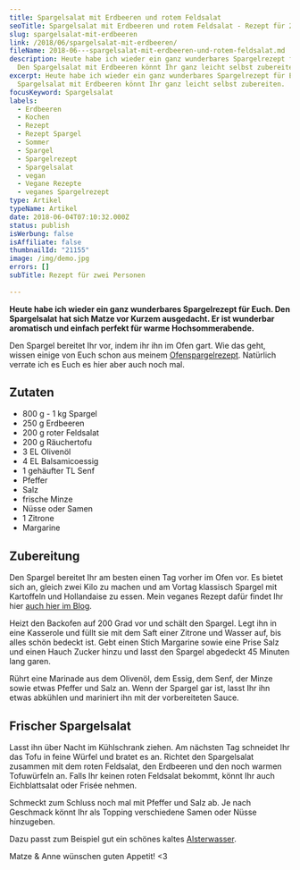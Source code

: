 ```yaml
---
title: Spargelsalat mit Erdbeeren und rotem Feldsalat
seoTitle: Spargelsalat mit Erdbeeren und rotem Feldsalat - Rezept für 2 Personen
slug: spargelsalat-mit-erdbeeren
link: /2018/06/spargelsalat-mit-erdbeeren/
fileName: 2018-06---spargelsalat-mit-erdbeeren-und-rotem-feldsalat.md
description: Heute habe ich wieder ein ganz wunderbares Spargelrezept für Euch.
  Den Spargelsalat mit Erdbeeren könnt Ihr ganz leicht selbst zubereiten.
excerpt: Heute habe ich wieder ein ganz wunderbares Spargelrezept für Euch. Den
  Spargelsalat mit Erdbeeren könnt Ihr ganz leicht selbst zubereiten.
focusKeyword: Spargelsalat
labels:
  - Erdbeeren
  - Kochen
  - Rezept
  - Rezept Spargel
  - Sommer
  - Spargel
  - Spargelrezept
  - Spargelsalat
  - vegan
  - Vegane Rezepte
  - veganes Spargelrezept
type: Artikel
typeName: Artikel
date: 2018-06-04T07:10:32.000Z
status: publish
isWerbung: false
isAffiliate: false
thumbnailId: "21155"
image: /img/demo.jpg
errors: []
subTitle: Rezept für zwei Personen
  
---
```


**Heute habe ich wieder ein ganz wunderbares Spargelrezept für Euch. Den
Spargelsalat hat sich Matze vor Kurzem ausgedacht. Er ist wunderbar aromatisch
und einfach perfekt für warme Hochsommerabende.**

Den Spargel bereitet Ihr vor, indem ihr ihn im Ofen gart. Wie das geht, wissen
einige von Euch schon aus meinem
[Ofenspargelrezept](/2018/05/spargel-aus-dem-ofen-mit-veganer-kokos-hollandaise/).
Natürlich verrate ich es Euch es hier aber auch noch mal.

## Zutaten

- 800 g - 1 kg Spargel
- 250 g Erdbeeren
- 200 g roter Feldsalat
- 200 g Räuchertofu
- 3 EL Olivenöl
- 4 EL Balsamicoessig
- 1 gehäufter TL Senf
- Pfeffer
- Salz
- frische Minze
- Nüsse oder Samen
- 1 Zitrone
- Margarine

## Zubereitung

Den Spargel bereitet Ihr am besten einen Tag vorher im Ofen vor. Es bietet sich
an, gleich zwei Kilo zu machen und am Vortag klassisch Spargel mit Kartoffeln
und Hollandaise zu essen. Mein veganes Rezept dafür findet Ihr hier
[auch hier im Blog](/2018/05/spargel-aus-dem-ofen-mit-veganer-kokos-hollandaise/).

Heizt den Backofen auf 200 Grad vor und schält den Spargel. Legt ihn in eine
Kasserole und füllt sie mit dem Saft einer Zitrone und Wasser auf, bis alles
schön bedeckt ist. Gebt einen Stich Margarine sowie eine Prise Salz und einen
Hauch Zucker hinzu und lasst den Spargel abgedeckt 45 Minuten lang garen.

Rührt eine Marinade aus dem Olivenöl, dem Essig, dem Senf, der Minze sowie etwas
Pfeffer und Salz an. Wenn der Spargel gar ist, lasst Ihr ihn etwas abkühlen und
mariniert ihn mit der vorbereiteten Sauce.

## Frischer Spargelsalat

Lasst ihn über Nacht im Kühlschrank ziehen. Am nächsten Tag schneidet Ihr das
Tofu in feine Würfel und bratet es an. Richtet den Spargelsalat zusammen mit dem
roten Feldsalat, den Erdbeeren und den noch warmen Tofuwürfeln an. Falls Ihr
keinen roten Feldsalat bekommt, könnt Ihr auch Eichblattsalat oder Frisée
nehmen.

Schmeckt zum Schluss noch mal mit Pfeffer und Salz ab. Je nach Geschmack könnt
Ihr als Topping verschiedene Samen oder Nüsse hinzugeben.

Dazu passt zum Beispiel gut ein schönes kaltes
[Alsterwasser](/2014/12/versteckte-tierische-inhaltsstoffe-in-lebensmitteln/).

Matze &amp; Anne wünschen guten Appetit! &lt;3

  